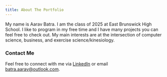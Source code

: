 ```yaml
---
title: About The Portfolio
---
```

My name is Aarav Batra. I am the class of 2025 at East Brunswick High School. I like to program in my free time and I have many projects you can feel free to check out. My main interests are at the intersection of computer science, business, and exercise science/kinesiology.

### Contact Me
Feel free to connect with me via [LinkedIn](https://www.linkedin.com/in/aarav-batra-a0abaa2a4/) or email [batra.aarav@outlook.com](mailto:batra.aarav@outlook.com).
